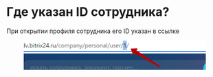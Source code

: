 # Где указан ID сотрудника?

При открытии профиля сотрудника его ID указан в ссылке

<figure><img src="../../.gitbook/assets/image (1) (1) (1).png" alt=""><figcaption></figcaption></figure>
